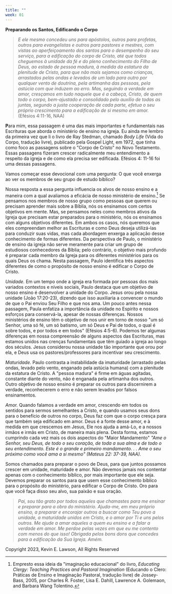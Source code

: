 ```yaml
---
title: ""
week: 01
---
```


**Preparando os Santos, Edificando o Corpo**

> *E ele mesmo concedeu uns para apóstolos, outros para profetas, outros
> para evangelistas e outros para pastores e mestres, com vistas ao
> aperfeiçoamento dos santos para o desempenho do seu serviço, para a
> edificação do corpo de Cristo, até que todos cheguemos à unidade da fé
> e do pleno conhecimento do Filho de Deus, ao estado de pessoa madura,
> à medida da estatura da plenitude de Cristo, para que não mais sejamos
> como crianças, arrastados pelas ondas e levados de um lado para outro
> por qualquer vento de doutrina, pela artimanha das pessoas, pela
> astúcia com que induzem ao erro. Mas, seguindo a verdade em amor,
> cresçamos em tudo naquele que é a cabeça, Cristo, de quem todo o
> corpo, bem-ajustado e consolidado pelo auxílio de todas as juntas,
> segundo a justa cooperação de cada parte, efetua o seu próprio
> crescimento para a edificação de si mesmo em amor.* (Efésios 4:11-16,
> NAA)

**P**ara mim, essa passagem é uma das mais importantes e fundamentais
nas Escrituras que aborda o ministério de ensino na igreja. Eu ainda me
lembro da primeira vez que li o livro de Ray Stedman, chamado *Body
Life* (Vida do Corpo, tradução livre)*,* publicado pela Gospel Light, em
1972, que tinha como foco as passagens sobre o "Corpo de Cristo" no Novo
Testamento. Essas passagens fizeram crescer radicalmente meu
entendimento a respeito da igreja e de como ela precisa ser edificada.
Efésios 4: 11-16 foi uma dessas passagens.

Vamos começar esse devocional com uma pergunta: O que você enxerga ao
ver os membros de seu grupo de estudo bíblico?

Nossa resposta a essa pergunta influencia os alvos de nosso ensino e a
maneira com a qual avaliamos a eficácia de nosso ministério de
ensino.[^1] Se pensamos nos membros de nosso grupo como pessoas que
querem ou precisam aprender mais sobre a Bíblia, nós os ensinamos com
certos objetivos em mente. Mas, se pensamos neles como membros ativos da
Igreja que precisam estar preparados para o ministério, nós os ensinamos
com alguns objetivos diferentes. Em ambos os casos, nós queremos que
eles compreendam melhor as Escrituras e como Deus deseja utilizá-las
para conduzir suas vidas, mas cada abordagem enxerga a aplicação desse
conhecimento de formas diferentes. Da perspectiva de Paulo, o ministério
de ensino da igreja não serve meramente para criar um grupo de
estudiosos conhecedores da Bíblia; pelo contrário, o objetivo mais
profundo é preparar cada membro da Igreja para os diferentes ministérios
para os quais Deus os chama. Nesta passagem, Paulo identifica três
aspectos diferentes de como o propósito de nosso ensino é edificar o
Corpo de Cristo.

*Unidade.* Em um tempo onde a igreja era formada por pessoas dos mais
variados contextos e níveis sociais, Paulo destaca que um objetivo de
nosso ensino é desenvolver a unidade do Corpo. Jesus orou pela nossa
unidade (João 17:20-23), dizendo que isso auxiliaria a convencer o mundo
de que o Pai enviou Seu Filho e que nos ama. Um pouco antes nessa
passagem, Paula enfatiza a importância da unidade no Espírito e nossos
esforços para conservá-la, apesar de nossas diferenças. Nossos
ministérios de ensino têm o objetivo de nos unir em torno de nosso "um
só Senhor, uma só fé, um só batismo, um só Deus e Pai de todos, o qual é
sobre todos, e por todos e em todos" (Efésios 4:5-6). Podemos ter
algumas diferenças em nossa compreensão de alguns aspectos das
Escrituras, mas estamos unidos nas crenças fundamentais que têm guiado a
igreja ao longo dos séculos. Jesus considerou nossa unidade tão
importante que orou por ela, e Deus usa os pastores/professores para
incentivar seu crescimento.

*Maturidade.* Paulo contrasta a instabilidade da imaturidade (arrastado
pelas ondas, levado pelo vento, enganado pela astúcia humana) com a
plenitude da estatura de Cristo. A "pessoa madura" é firme em águas
agitadas, constante diante do vento, não é enganada pela artimanha dos
outros. Outro objetivo de nosso ensino é preparar os outros para
discernirem a verdade, reconhecerem o erro e não serem levados por
falsos ensinamentos.

*Amor.* Quando falamos a verdade em amor, crescendo em todos os sentidos
para sermos semelhantes a Cristo, e quando usamos seus dons para o
benefício de outros no corpo, Deus faz com que o corpo cresça para que
também seja edificado em amor. Deus é a fonte desse amor, e à medida em
que crescemos em Jesus, Ele nos ajuda a amá-Lo, e a nossos irmãos e
irmãs em Cristo, de maneira mais plena. Desta forma, estamos cumprindo
cada vez mais os dois aspectos do "Maior Mandamento" *"Ame o Senhor, seu
Deus, de todo o seu coração, de toda a sua alma e de todo o seu
entendimento. Este é o grande e primeiro mandamento. . . Ame o seu
próximo como você ama a si mesmo" (Mateus 22: 37-39, NAA).*

Somos chamados para preparar o povo de Deus, para que juntos possamos
crescer em unidade, maturidade e amor. Não devemos jamais nos contentar
apenas com o conhecimento bíblico, por mais importante que ele seja.
Devemos preparar os santos para que usem esse conhecimento bíblico para
o propósito do ministério, para edificar o Corpo de Cristo. Oro para que
você faça disso seu alvo, sua paixão e sua oração.

> *Pai, sou tão grato por todos aqueles que chamastes para me ensinar e
> preparar para a obra do ministério. Ajuda-me, em meu próprio ensino, a
> preparar e encorajar outros a buscar como Teu povo a unidade, a
> maturidade unidos em Cristo, e o amor por Ti e uns pelos outros. Me
> ajude a amar aqueles a quem eu ensino e a falar a verdade em amor. Me
> perdoe pelas vezes em que eu me contento com menos do que isso!
> Obrigada pelos bons dons que concedes para a edificação da Sua Igreja.
> Amém.*

Copyright 2023, Kevin E. Lawson, All Rights Reserved

[^1]: Empresto essa ideia da "imaginação educacional" do livro,
    *Educating Clergy: Teaching Practices and Pastoral Imagination*
    (Educando o Clero: Práticas de Ensino e Imaginação Pastoral,
    tradução livre) de Jossey-Bass, 2005, por Charles R. Foster, Lisa E.
    Dahill, Lawrence A. Golemaon, and Barbara Wang Tolentino.
